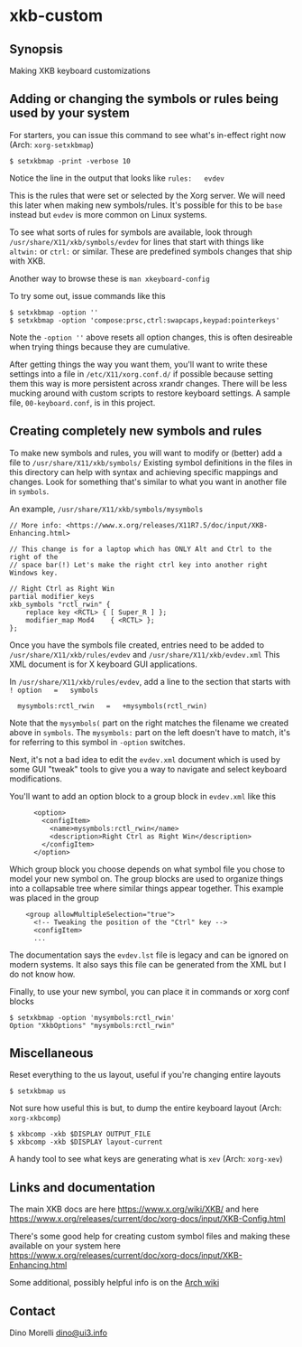 # xkb-custom

## Synopsis

Making XKB keyboard customizations

## Adding or changing the symbols or rules being used by your system

For starters, you can issue this command to see what's in-effect right now
(Arch: `xorg-setxkbmap`)

    $ setxkbmap -print -verbose 10

Notice the line in the output that looks like `rules:   evdev`

This is the rules that were set or selected by the Xorg server. We will need
this later when making new symbols/rules. It's possible for this to be `base`
instead but `evdev` is more common on Linux systems.

To see what sorts of rules for symbols are available, look through
`/usr/share/X11/xkb/symbols/evdev` for lines that start with things like
`altwin:` or `ctrl:` or similar. These are predefined symbols changes that ship
with XKB.

Another way to browse these is `man xkeyboard-config`

To try some out, issue commands like this

    $ setxkbmap -option ''
    $ setxkbmap -option 'compose:prsc,ctrl:swapcaps,keypad:pointerkeys'

Note the `-option ''` above resets all option changes, this is often desireable
when trying things because they are cumulative.

After getting things the way you want them, you'll want to write these settings
into a file in `/etc/X11/xorg.conf.d/` if possible because setting them this
way is more persistent across xrandr changes. There will be less mucking around
with custom scripts to restore keyboard settings. A sample file,
`00-keyboard.conf`, is in this project.

## Creating completely new symbols and rules

To make new symbols and rules, you will want to modify or (better) add a file
to `/usr/share/X11/xkb/symbols/` Existing symbol definitions in the files in
this directory can help with syntax and achieving specific mappings and
changes. Look for something that's similar to what you want in another file in
`symbols`.

An example, `/usr/share/X11/xkb/symbols/mysymbols`

```
// More info: <https://www.x.org/releases/X11R7.5/doc/input/XKB-Enhancing.html>

// This change is for a laptop which has ONLY Alt and Ctrl to the right of the
// space bar(!) Let's make the right ctrl key into another right Windows key.

// Right Ctrl as Right Win
partial modifier_keys
xkb_symbols "rctl_rwin" {
    replace key <RCTL> { [ Super_R ] };
    modifier_map Mod4    { <RCTL> };
};
```

Once you have the symbols file created, entries need to be added to
`/usr/share/X11/xkb/rules/evdev` and `/usr/share/X11/xkb/evdev.xml` This XML
document is for X keyboard GUI applications.

In `/usr/share/X11/xkb/rules/evdev`, add a line to the section that starts with
`! option	=	symbols`

```
  mysymbols:rctl_rwin	=	+mysymbols(rctl_rwin)
```

Note that the `mysymbols(` part on the right matches the filename we created
above in `symbols`. The `mysymbols:` part on the left doesn't have to match,
it's for referring to this symbol in `-option` switches.

Next, it's not a bad idea to edit the `evdev.xml` document which is used by
some GUI "tweak" tools to give you a way to navigate and select keyboard
modifications.

You'll want to add an option block to a group block in `evdev.xml` like this

```
      <option>
        <configItem>
          <name>mysymbols:rctl_rwin</name>
          <description>Right Ctrl as Right Win</description>
        </configItem>
      </option>
```

Which group block you choose depends on what symbol file you chose to model
your new symbol on. The group blocks are used to organize things into a
collapsable tree where similar things appear together. This example was placed
in the group

```
    <group allowMultipleSelection="true">
      <!-- Tweaking the position of the "Ctrl" key -->
      <configItem>
      ...
```

The documentation says the `evdev.lst` file is legacy and can be ignored on
modern systems. It also says this file can be generated from the XML but I do
not know how.

Finally, to use your new symbol, you can place it in commands or xorg conf blocks

    $ setxkbmap -option 'mysymbols:rctl_rwin'
    Option "XkbOptions" "mysymbols:rctl_rwin"


## Miscellaneous

Reset everything to the us layout, useful if you're changing entire layouts

    $ setxkbmap us

Not sure how useful this is but, to dump the entire keyboard layout (Arch:
`xorg-xkbcomp`)

    $ xkbcomp -xkb $DISPLAY OUTPUT_FILE
    $ xkbcomp -xkb $DISPLAY layout-current

A handy tool to see what keys are generating what is `xev` (Arch: `xorg-xev`)

## Links and documentation

The main XKB docs are here <https://www.x.org/wiki/XKB/> and here
<https://www.x.org/releases/current/doc/xorg-docs/input/XKB-Config.html>

There's some good help for creating custom symbol files and making these
available on your system here
<https://www.x.org/releases/current/doc/xorg-docs/input/XKB-Enhancing.html>

Some additional, possibly helpful info is on the [Arch
wiki](https://wiki.archlinux.org/index.php/Xorg/Keyboard_configuration)


## Contact

Dino Morelli <dino@ui3.info>
